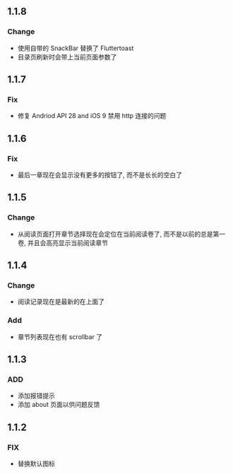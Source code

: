 ## 1.1.8

### Change

- 使用自带的 SnackBar 替换了 Fluttertoast
- 目录页刷新时会带上当前页面参数了

## 1.1.7

### Fix

- 修复 Andriod API 28 and iOS 9 禁用 http 连接的问题

## 1.1.6

### Fix

- 最后一章现在会显示没有更多的按钮了, 而不是长长的空白了

## 1.1.5

### Change

- 从阅读页面打开章节选择现在会定位在当前阅读卷了, 而不是以前的总是第一卷, 并且会高亮显示当前阅读章节

## 1.1.4

### Change

- 阅读记录现在是最新的在上面了

### Add

- 章节列表现在也有 scrollbar 了

## 1.1.3

### ADD

- 添加报错提示
- 添加 about 页面以供问题反馈

## 1.1.2

### FIX

- 替换默认图标
